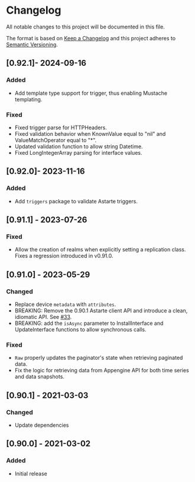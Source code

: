 # Changelog
All notable changes to this project will be documented in this file.

The format is based on [Keep a Changelog](http://keepachangelog.com/en/1.0.0/)
and this project adheres to [Semantic Versioning](http://semver.org/spec/v2.0.0.html).

## [0.92.1]- 2024-09-16
### Added
- Add template type support for trigger, thus enabling Mustache templating.

### Fixed
- Fixed trigger parse for HTTPHeaders.
- Fixed validation behavior when KnownValue equal to "nil" and ValueMatchOperator equal to "*".
- Updated validation function to allow string Datetime.
- Fixed LongIntegerArray parsing for interface values.

## [0.92.0]- 2023-11-16
### Added
- Add `triggers` package to validate Astarte triggers.

## [0.91.1] - 2023-07-26
### Fixed
- Allow the creation of realms when explicitly setting a replication class. Fixes a regression
  introduced in v0.91.0.

## [0.91.0] - 2023-05-29
### Changed
- Replace device `metadata` with `attributes`.
- BREAKING: Remove the 0.90.1 Astarte client API and introduce a clean, idiomatic API.
  See [#33](https://github.com/astarte-platform/astarte-go/issues/33).
- BREAKING: add the `isAsync` parameter to InstallInterface and UpdateInterface functions to allow synchronous calls.

### Fixed
- `Raw` properly updates the paginator's state when retrieving paginated data.
- Fix the logic for retrieving data from Appengine API for both time series and data snapshots.

## [0.90.1] - 2021-03-03
### Changed
- Update dependencies

## [0.90.0] - 2021-03-02
### Added
- Initial release
